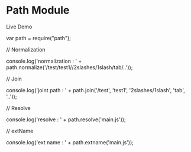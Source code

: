 # Path Module

Live Demo

var path = require("path");

// Normalization

console.log('normalization : ' + path.normalize('/test/test1//2slashes/1slash/tab/..'));

// Join

console.log('joint path : ' + path.join('/test', 'test1', '2slashes/1slash', 'tab', '..'));

// Resolve

console.log('resolve : ' + path.resolve('main.js'));

// extName

console.log('ext name : ' + path.extname('main.js'));